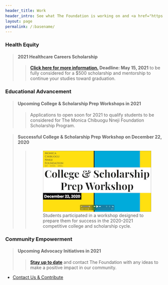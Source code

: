 ```yaml
---
header_title: Work
header_intro: See what The Foundation is working on and <a href="https://www.linkedin.com/company/monica-chibuogu-nneji-foundation">connect with us</a> on our activities and opportunties.
layout: page
permalink: /:basename/
---
```

### Health Equity
> #### 2021 Healthcare Careers Scholarship
>> **[Click here for more information.](mailto:honormonicanneji@gmail.com?subject=[2021%20Health%20Scholarship]) Deadline: May 15, 2021** to be fully considered for a $500 scholarship and mentorship to continue your studies toward graduation.

### Educational Advancement
> #### Upcoming College & Scholarship Prep Workshops in 2021
>> Applications to open soon for 2021 to qualify students to be considered for The Monica Chibuogu Nneji Foundation Scholarship Program.

> #### Successful College & Scholarship Prep Workshop on December 22, 2020
>> <figure><img src="https://raw.githubusercontent.com/nnejifoundation/nnejifoundation.github.io/gh-pages/assets/images/College_Scholarship_Workshop_20201222.png" alt="Screenshot of Workshop"><figcaption>Students participated in a workshop designed to prepare them for success in the 2020-2021 competitive college and scholarship cycle.</figcaption></figure>

### Community Empowerment
> #### Upcoming Advocacy Initiatives in 2021
>> **[Stay up to date](https://www.linkedin.com/company/monica-chibuogu-nneji-foundation)** and contact The Foundation with any ideas to make a positive impact in our community.

<ul class="actions">
  <li><a href="{{ site.baseurl }}/donate/" class="button">Contact Us & Contribute</a></li>
</ul>
